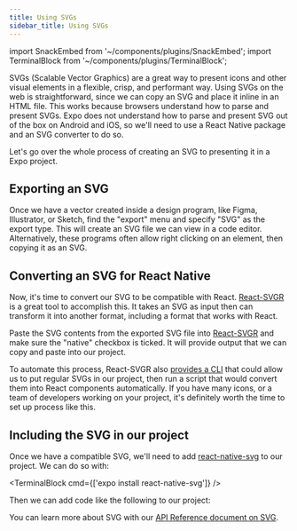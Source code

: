 ```yaml
---
title: Using SVGs
sidebar_title: Using SVGs
---
```


import SnackEmbed from '~/components/plugins/SnackEmbed';
import TerminalBlock from '~/components/plugins/TerminalBlock';

SVGs (Scalable Vector Graphics) are a great way to present icons and other visual elements in a flexible, crisp, and performant way. Using SVGs on the web is straightforward, since we can copy an SVG and place it inline in an HTML file. This works because browsers understand how to parse and present SVGs. Expo does not understand how to parse and present SVG out of the box on Android and iOS, so we'll need to use a React Native package and an SVG converter to do so.

Let's go over the whole process of creating an SVG to presenting it in a Expo project.

## Exporting an SVG

Once we have a vector created inside a design program, like Figma, Illustrator, or Sketch, find the "export" menu and specify "SVG" as the export type. This will create an SVG file we can view in a code editor. Alternatively, these programs often allow right clicking on an element, then copying it as an SVG.

## Converting an SVG for React Native

Now, it's time to convert our SVG to be compatible with React. [React-SVGR](https://react-svgr.com/playground/?native=true) is a great tool to accomplish this. It takes an SVG as input then can transform it into another format, including a format that works with React.

Paste the SVG contents from the exported SVG file into [React-SVGR](https://react-svgr.com/playground/?native=true) and make sure the "native" checkbox is ticked. It will provide output that we can copy and paste into our project.

To automate this process, React-SVGR also [provides a CLI](https://react-svgr.com/docs/cli/) that could allow us to put regular SVGs in our project, then run a script that would convert them into React components automatically. If you have many icons, or a team of developers working on your project, it's definitely worth the time to set up process like this.

## Including the SVG in our project

Once we have a compatible SVG, we'll need to add [react-native-svg](https://github.com/react-native-svg/react-native-svg) to our project. We can do so with:

<TerminalBlock cmd={['expo install react-native-svg']} />

Then we can add code like the following to our project:

<SnackEmbed snackId="@jonsamp/react-native-svg-example" preview platform="web" />

You can learn more about SVG with our [API Reference document on SVG](/versions/latest/sdk/svg/).
